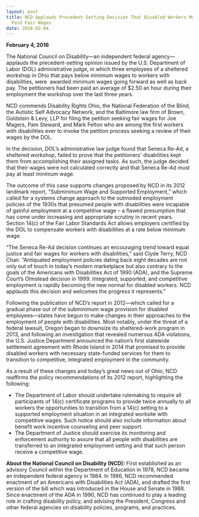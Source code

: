 ```yaml
---
layout: post
title: NCD Applauds Precedent-Setting Decision That Disabled Workers Must Be
  Paid Fair Wages
date: 2016-02-04
---
```

**February 4, 2016**

The National Council on Disability—an independent federal agency—applauds the precedent-setting opinion issued by the U.S. Department of Labor (DOL) administrative judge, in which three employees of a sheltered workshop in Ohio that pays below minimum wages to workers with disabilities, were  awarded minimum wages going forward as well as back pay. The petitioners had been paid an average of $2.50 an hour during their employment the workshop over the last three years.

NCD commends Disability Rights Ohio, the National Federation of the Blind, the Autistic Self Advocacy Network, and the Baltimore law firm of Brown, Goldstein & Levy, LLP for filing the petition seeking fair wages for Joe Magers, Pam Steward, and Mark Felton who are among the first workers with disabilities ever to invoke the petition process seeking a review of their wages by the DOL.

In the decision, DOL’s administrative law judge found that Seneca Re-Ad, a sheltered workshop, failed to prove that the petitioners' disabilities kept them from accomplishing their assigned tasks. As such, the judge decided that their wages were not calculated correctly and that Seneca Re-Ad must pay at least minimum wage.

The outcome of this case supports changes proposed by NCD in its 2012 landmark report, “Subminimum Wage and Supported Employment,” which called for a systems change approach to the outmoded employment policies of the 1930s that presumed people with disabilities were incapable of gainful employment at a competitive wage – a flawed presumption that has come under increasing and appropriate scrutiny in recent years. Section 14(c) of the Fair Labor Standards Act allows employers certified by the DOL to compensate workers with disabilities at a rate below minimum wage.

“The Seneca Re-Ad decision continues an encouraging trend toward equal justice and fair wages for workers with disabilities,” said Clyde Terry, NCD Chair. “Antiquated employment policies dating back eight decades are not only out of touch in today’s modern marketplace but also contrary to the goals of the Americans with Disabilities Act of 1990 (ADA), and the Supreme Court’s Olmstead decision in 1999. Integrated, supported, and competitive employment is rapidly becoming the new normal for disabled workers. NCD applauds this decision and welcomes the progress it represents.”

Following the publication of NCD’s report in 2012—which called for a gradual phase out of the subminimum wage provision for disabled employees—states have begun to make changes in their approaches to the employment of people with disabilities. Most notably, under the threat of a federal lawsuit, Oregon began to downsize its sheltered-work program in 2013, and following an investigation that revealed numerous ADA violations, the U.S. Justice Department announced the nation’s first statewide settlement agreement with Rhode Island in 2014 that promised to provide disabled workers with necessary state-funded services for them to transition to competitive, integrated employment in the community.

As a result of these changes and today’s great news out of Ohio, NCD reaffirms the policy recommendations of its 2012 report, highlighting the following:

* The Department of Labor should undertake rulemaking to require all participants of 14(c) certificate programs to provide twice annually to all workers the opportunities to transition from a 14(c) setting to a supported employment situation in an integrated worksite with competitive wages. Such notice should also include information about benefit work incentive counseling and peer support.
* The Department of Justice should exercise its monitoring and enforcement authority to assure that all people with disabilities are transferred to an integrated employment setting and that such person receive a competitive wage.

**About the National Council on Disability (NCD):** First established as an advisory Council within the Department of Education in 1978, NCD became an independent federal agency in 1984. In 1986, NCD recommended enactment of an Americans with Disabilities Act (ADA), and drafted the first version of the bill which was introduced in the House and Senate in 1988. Since enactment of the ADA in 1990, NCD has continued to play a leading role in crafting disability policy, and advising the President, Congress and other federal agencies on disability policies, programs, and practices.
